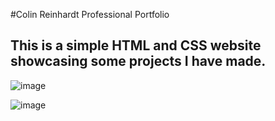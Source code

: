 #Colin Reinhardt Professional Portfolio

## This is a simple HTML and CSS website showcasing some projects I have made.


![image](https://user-images.githubusercontent.com/25352227/123492773-73641580-d5e8-11eb-9ab0-35423d16140e.png)

![image](https://user-images.githubusercontent.com/25352227/123492822-95f62e80-d5e8-11eb-9d8c-2419e33cc83a.png)



